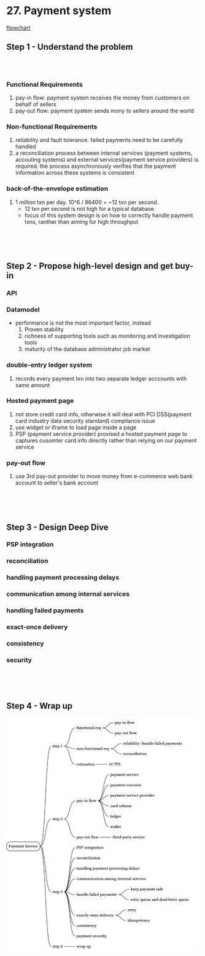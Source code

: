 # 27. Payment system

[flowchart](https://rickzhou905616.invisionapp.com/freehand/System-Design-i1JCui0WB)

## Step 1 - Understand the problem

<br><br>

### Functional Requirements
1. pay-in flow: payment system receives the money from customers on behalf of sellers
2. pay-out flow: payment system sends mony to sellers around the world

### Non-functional Requirements
1. reliability and fault tolerance. failed payments need to be carefully handled
2. a reconciliation process between internal services (payment systems, accouting systems) and external services(payment service providers) is required. the process asynchronously verifies that the payment information across these systems is consistent

### back-of-the-envelope estimation
1. 1 million txn per day. 10^6 / 86400 = ~12 txn per second. 
    - 12 txn per second is not high for a typical database. 
    - focus of this system design is on how to correctly handle payment txns, ranther than aiming for high throughput

<br><br><br>

## Step 2 - Propose high-level design and get buy-in

### API

### Datamodel
- performance is not the most important factor, instead
    1. Proven stability
    2. richness of supporting tools such as monitoring and investigation tools
    3. maturity of the database administrator job market


### double-entry ledger system
1. records every payment txn into two separate ledger acccounts with same amount

### Hosted payment page
1. not store credit card info, otherwise it will deal with PCI DSS(payment card industry data security standard) compliance issue
2. use widget or iframe to load page inside a page
3. PSP (payment service provider) provised a hosted payment page to captures cusomter card info directly rather than relying on our payment service

### pay-out flow
1. use 3rd pay-out provider to move money from e-commerce web bank account to seller's bank account

<br><br><br>

## Step 3 - Design Deep Dive

### PSP integration
### reconciliation
### handling payment processing delays
### communication among internal services
### handling failed payments
### exact-once delivery
### consistency
### security

<br><br><br>

## Step 4 - Wrap up
![imgs](./imgs/Xnip2024-02-04_13-26-20.jpg)
